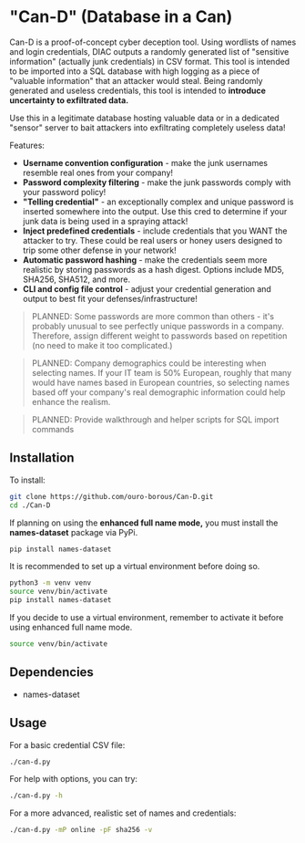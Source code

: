 # **"Can-D" (Database in a Can)**

Can-D is a proof-of-concept cyber deception tool. Using wordlists of names and login credentials, DIAC outputs a randomly generated list of "sensitive information" (actually junk credentials) in CSV format. This tool is intended to be imported into a SQL database with high logging as a piece of "valuable information" that an attacker would steal. Being randomly generated and useless credentials, this tool is intended to **introduce uncertainty to exfiltrated data.** 

Use this in a legitimate database hosting valuable data or in a dedicated "sensor" server to bait attackers into exfiltrating completely useless data!

Features:
- **Username convention configuration** - make the junk usernames resemble real ones from your company!
- **Password complexity filtering** - make the junk passwords comply with your password policy!
- **"Telling credential"** - an exceptionally complex and unique password is inserted somewhere into the output. Use this cred to determine if your junk data is being used in a spraying attack!
- **Inject predefined credentials** - include credentials that you WANT the attacker to try. These could be real users or honey users designed to trip some other defense in your network!
- **Automatic password hashing** - make the credentials seem more realistic by storing passwords as a hash digest. Options include MD5, SHA256, SHA512, and more.
- **CLI and config file control** - adjust your credential generation and output to best fit your defenses/infrastructure!

>PLANNED: Some passwords are more common than others - it's probably unusual to see perfectly unique passwords in a company. Therefore, assign different weight to passwords based on repetition (no need to make it too complicated.)

>PLANNED: Company demographics could be interesting when selecting names. If your IT team is 50% European, roughly that many would have names based in European countries, so selecting names based off your company's real demographic information could help enhance the realism.

>PLANNED: Provide walkthrough and helper scripts for SQL import commands

## Installation
To install: 
```bash
git clone https://github.com/ouro-borous/Can-D.git
cd ./Can-D
```
If planning on using the **enhanced full name mode,**  you must install the **names-dataset** package via PyPi.
```bash
pip install names-dataset
```
It is recommended to set up a virtual environment before doing so.
```bash
python3 -m venv venv
source venv/bin/activate
pip install names-dataset
```
If you decide to use a virtual environment, remember to activate it before using enhanced full name mode.
```bash
source venv/bin/activate
```
## Dependencies
- names-dataset
## Usage
For a basic credential CSV file:
```bash
./can-d.py
```
For help with options, you can try: 
```bash
./can-d.py -h
```
For a more advanced, realistic set of names and credentials:
```bash
./can-d.py -mP online -pF sha256 -v
```
